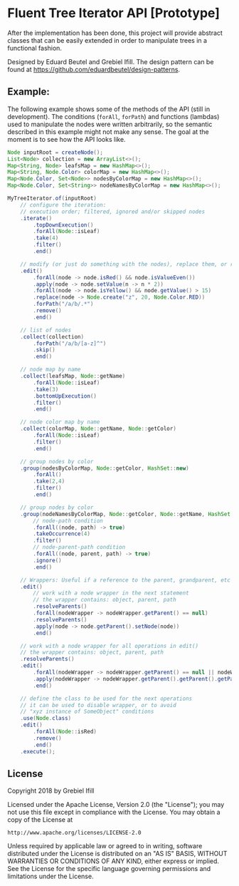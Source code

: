 # Fluent Tree Iterator API [Prototype]

After the implementation has been done, this project will provide abstract classes that can be easily extended in order to manipulate trees in a functional fashion.

Designed by Eduard Beutel and Grebiel Ifill. The design pattern can be found at https://github.com/eduardbeutel/design-patterns.

## Example:
The following example shows some of the methods of the API (still in development). The conditions (``forAll``, ``forPath``) and functions (lambdas) used to manipulate the nodes were written arbitrarily, so the semantic described in this example might not make any sense. The goal at the moment is to see how the API looks like.

```java
Node inputRoot = createNode();
List<Node> collection = new ArrayList<>();
Map<String, Node> leafsMap = new HashMap<>();
Map<String, Node.Color> colorMap = new HashMap<>();
Map<Node.Color, Set<Node>> nodesByColorMap = new HashMap<>();
Map<Node.Color, Set<String>> nodeNamesByColorMap = new HashMap<>();

MyTreeIterator.of(inputRoot)
    // configure the iteration:
    // execution order; filtered, ignored and/or skipped nodes
    .iterate()
        .topDownExecution()
        .forAll(Node::isLeaf)
        .take(4)
        .filter()
        .end()

    // modify (or just do something with the nodes), replace them, or remove them
    .edit()
        .forAll(node -> node.isRed() && node.isValueEven())
        .apply(node -> node.setValue(n -> n * 2))
        .forAll(node -> node.isYellow() && node.getValue() > 15)
        .replace(node -> Node.create("z", 20, Node.Color.RED))
        .forPath("/a/b/.*")
        .remove()
        .end()

    // list of nodes
    .collect(collection)
        .forPath("/a/b/[a-z]^")
        .skip()
        .end()

    // node map by name
    .collect(leafsMap, Node::getName)
        .forAll(Node::isLeaf)
        .take(3)
        .bottomUpExecution()
        .filter()
        .end()

    // node color map by name
    .collect(colorMap, Node::getName, Node::getColor)
        .forAll(Node::isLeaf)
        .filter()
        .end()

    // group nodes by color
    .group(nodesByColorMap, Node::getColor, HashSet::new)
        .forAll()
        .take(2,4)
        .filter()
        .end()

    // group nodes by color
    .group(nodeNamesByColorMap, Node::getColor, Node::getName, HashSet::new)
        // node-path condition
        .forAll((node, path) -> true)
        .takeOccurrence(4)
        .filter()
        // node-parent-path condition
        .forAll((node, parent, path) -> true)
        .ignore()
        .end()

    // Wrappers: Useful if a reference to the parent, grandparent, etc is needed.
    .edit()
        // work with a node wrapper in the next statement
        // the wrapper contains: object, parent, path
        .resolveParents()
        .forAll(nodeWrapper -> nodeWrapper.getParent() == null)
        .resolveParents()
        .apply(node -> node.getParent().setNode(node))
        .end()

    // work with a node wrapper for all operations in edit()
    // the wrapper contains: object, parent, path
    .resolveParents()
    .edit()
        .forAll(nodeWrapper -> nodeWrapper.getParent() == null || nodeWrapper.getPath() == null)
        .apply(nodeWrapper -> nodeWrapper.getParent().getParent().getParent().getNode())
        .end()

    // define the class to be used for the next operations
    // it can be used to disable wrapper, or to avoid
    // "xyz instance of SomeObject" conditions
    .use(Node.class)
    .edit()
        .forAll(Node::isRed)
        .remove()
        .end()
    .execute();
``` 

## License

Copyright 2018 by Grebiel Ifill

Licensed under the Apache License, Version 2.0 (the "License");
you may not use this file except in compliance with the License.
You may obtain a copy of the License at

    http://www.apache.org/licenses/LICENSE-2.0

Unless required by applicable law or agreed to in writing, software
distributed under the License is distributed on an "AS IS" BASIS,
WITHOUT WARRANTIES OR CONDITIONS OF ANY KIND, either express or implied.
See the License for the specific language governing permissions and
limitations under the License.
